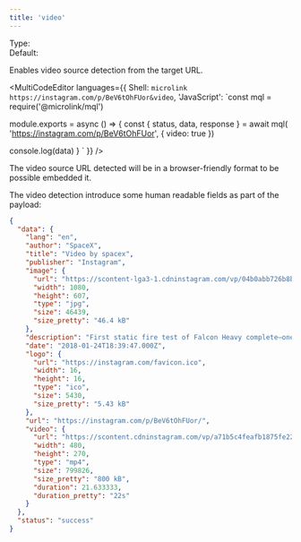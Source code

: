 ```yaml
---
title: 'video'
--- 
```


Type: <Type children='<boolean>'/><br/>
Default: <Type children='false'/>

Enables video source detection from the target URL.

<MultiCodeEditor languages={{
  Shell: `microlink https://instagram.com/p/BeV6tOhFUor&video`,
  'JavaScript': `const mql = require('@microlink/mql')
 
module.exports = async () => {
  const { status, data, response } = await mql(
    'https://instagram.com/p/BeV6tOhFUor', { 
      video: true 
  })
  
 console.log(data)
}
  `
  }} 
/>

<Figcaption children="Some websites can be different output based on User Agent." />

The video source URL detected will be in a browser-friendly format to be possible embedded it.

The video detection introduce some human readable fields as part of the payload:

```json
{
  "data": {
    "lang": "en",
    "author": "SpaceX",
    "title": "Video by spacex",
    "publisher": "Instagram",
    "image": {
      "url": "https://scontent-lga3-1.cdninstagram.com/vp/04b0abb726b8b2531ec073a0a5ef57c6/5CBCD779/t51.2885-15/fr/e15/s1080x1080/26867070_171196260320789_7698587573655961600_n.jpg?_nc_ht=scontent-lga3-1.cdninstagram.com",
      "width": 1080,
      "height": 607,
      "type": "jpg",
      "size": 46439,
      "size_pretty": "46.4 kB"
    },
    "description": "First static fire test of Falcon Heavy complete—one step closer to first test flight!",
    "date": "2018-01-24T18:39:47.000Z",
    "logo": {
      "url": "https://instagram.com/favicon.ico",
      "width": 16,
      "height": 16,
      "type": "ico",
      "size": 5430,
      "size_pretty": "5.43 kB"
    },
    "url": "https://instagram.com/p/BeV6tOhFUor/",
    "video": {
      "url": "https://scontent.cdninstagram.com/vp/a71b5c4feafb1875fe227ef3053c8465/5CBCDD76/t50.2886-16/24170141_458364347893985_8186084366254866432_n.mp4?_nc_ht=scontent.cdninstagram.com",
      "width": 480,
      "height": 270,
      "type": "mp4",
      "size": 799826,
      "size_pretty": "800 kB",
      "duration": 21.633333,
      "duration_pretty": "22s"
    }
  },
  "status": "success"
}
```
